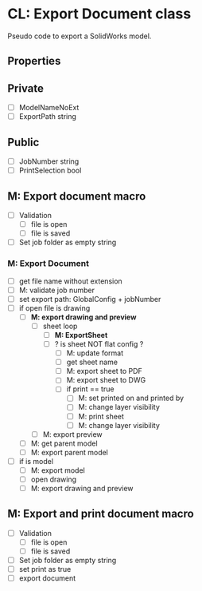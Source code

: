 # CL: Export Document class

Pseudo code to export a SolidWorks model.

## Properties

## Private

- [ ] ModelNameNoExt
- [ ] ExportPath string

## Public

- [ ] JobNumber string
- [ ] PrintSelection bool

## M: Export document macro

- [ ] Validation
  - [ ] file is open
  - [ ] file is saved
- [ ] Set job folder as empty string

### M: Export Document

- [ ] get file name without extension
- [ ] M: validate job number
- [ ] set export path: GlobalConfig + jobNumber
- [ ] if open file is drawing
  - [ ] **M: export drawing and preview**
    - [ ] sheet loop
      - [ ] **M: ExportSheet**
      - [ ] ? is sheet NOT flat config ?
        - [ ] M: update format
        - [ ] get sheet name
        - [ ] M: export sheet to PDF
        - [ ] M: export sheet to DWG
        - [ ] if print == true
          - [ ] M: set printed on and printed by
          - [ ] M: change layer visibility
          - [ ] M: print sheet
          - [ ] M: change layer visibility
    - [ ] M: export preview
  - [ ] M: get parent model
  - [ ] M: export parent model
- [ ] if is model
  - [ ] M: export model
  - [ ] open drawing
  - [ ] M: export drawing and preview

## M: Export and print document macro

- [ ] Validation
  - [ ] file is open
  - [ ] file is saved
- [ ] Set job folder as empty string
- [ ] set print as true
- [ ] export document
